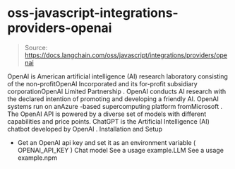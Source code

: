 # oss-javascript-integrations-providers-openai

> Source: https://docs.langchain.com/oss/javascript/integrations/providers/openai

OpenAI is American artificial intelligence (AI) research laboratory consisting of the non-profitOpenAI Incorporated
and its for-profit subsidiary corporationOpenAI Limited Partnership
. OpenAI conducts AI research with the declared intention of promoting and developing a friendly AI. OpenAI systems run on anAzure
-based supercomputing platform fromMicrosoft
.
The OpenAI API is powered by a diverse set of models with different capabilities and price points.
ChatGPT is the Artificial Intelligence (AI) chatbot developed by OpenAI
.
Installation and Setup
- Get an OpenAI api key and set it as an environment variable (
OPENAI_API_KEY
)
Chat model
See a usage example.LLM
See a usage example.npm